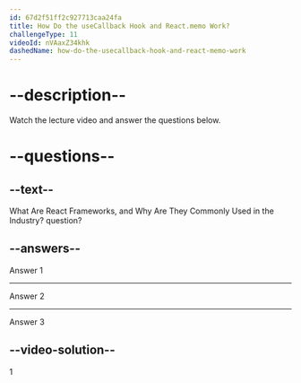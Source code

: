 ```yaml
---
id: 67d2f51ff2c927713caa24fa
title: How Do the useCallback Hook and React.memo Work?
challengeType: 11
videoId: nVAaxZ34khk
dashedName: how-do-the-usecallback-hook-and-react-memo-work
---
```


# --description--

Watch the lecture video and answer the questions below.

# --questions--

## --text--

What Are React Frameworks, and Why Are They Commonly Used in the Industry? question?

## --answers--

Answer 1

---

Answer 2

---

Answer 3

## --video-solution--

1
